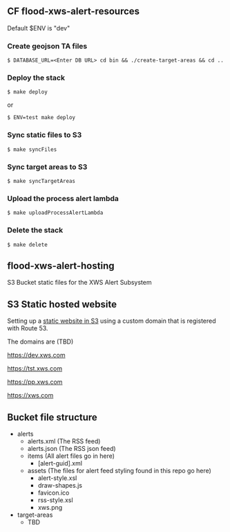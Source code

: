 ## CF flood-xws-alert-resources

Default $ENV is "dev"

### Create geojson TA files
`$ DATABASE_URL=<Enter DB URL> cd bin && ./create-target-areas && cd ..`

### Deploy the stack
`$ make deploy`

or

`$ ENV=test make deploy`

### Sync static files to S3
`$ make syncFiles`

### Sync target areas to S3
`$ make syncTargetAreas`

### Upload the process alert lambda
`$ make uploadProcessAlertLambda`

### Delete the stack
`$ make delete`




## flood-xws-alert-hosting

S3 Bucket static files for the XWS Alert Subsystem

## S3 Static hosted website

Setting up a [static website in S3](https://docs.aws.amazon.com/AmazonS3/latest/userguide/website-hosting-custom-domain-walkthrough.html) using a custom domain that is registered with Route 53.

The domains are (TBD)

https://dev.xws.com

https://tst.xws.com

https://pp.xws.com

https://xws.com


## Bucket file structure

* alerts
  * alerts.xml (The RSS feed)
  * alerts.json (The RSS json feed)
  * items (All alert files go in here)
    * [alert-guid].xml
  * assets (The files for alert feed styling found in this repo go here)
    * alert-style.xsl
    * draw-shapes.js
    * favicon.ico
    * rss-style.xsl
    * xws.png
* target-areas
  * TBD